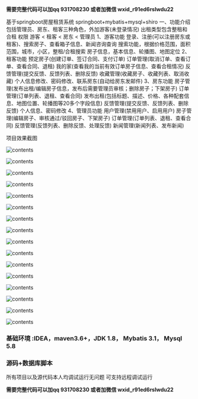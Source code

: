 **需要完整代码可以加qq   931708230 或者加微信   wxid_r91ed6rslwdu22**

基于springboot房屋租赁系统 springboot+mybatis+mysql+shiro
一、功能介绍
包括管理员、房东、租客三种角色，外加游客(未登录情况)
出租类型包含整租和合租
权限 游客 < 租客 < 房东 < 管理员
1、游客功能
登录、注册(可以注册房东或租客)、搜索房子、查看箱子信息、新闻咨询查询
搜索功能，根据价格范围，面积范围，城市，小区，整租/合租搜索
房子信息，基本信息、轮播图、地图定位
2、租客功能
预定房子(创建订单、签订合同、支付订单)
订单管理(取消订单、查看订单、查看合同、退租)
我的家(查看我的当前有效订单房子信息、查看合租情况)
反馈管理(提交反馈、反馈列表、删除反馈)
收藏管理(收藏房子、收藏列表、取消收藏)
个人信息修改、密码修改、联系房东(自动给房东发邮件)
3、房东功能
房子管理(发布出租/编辑房子信息，发布后需要管理员审核；删除房子；下架房子)
订单管理(订单列表、退租、查看合同)
发布出租(包括标题、描述、价格、各种配套信息、地图位置、轮播图等20多个字段信息)
反馈管理(提交反馈、反馈列表、删除反馈)
个人信息、密码修改
4、管理员功能
用户管理(禁用用户、启用用户)
房子管理(编辑房子、审核通过/驳回房子、下架房子)
订单管理(订单列表、退租、查看合同)
反馈管理(反馈列表、删除反馈、处理反馈)
新闻管理(新闻列表、发布新闻)

项目效果截图

![contents](./picture/picture1.png)

![contents](./picture/picture2.png)

![contents](./picture/picture12.png)

![contents](./picture/picture13.png)

![contents](./picture/picture14.png)

![contents](./picture/picture3.png)

![contents](./picture/picture17.png)

![contents](./picture/picture16.png)

![contents](./picture/picture4.png)

![contents](./picture/picture5.png)

![contents](./picture/picture6.png)

![contents](./picture/picture7.png)

![contents](./picture/picture8.png)

![contents](./picture/picture9.png)

![contents](./picture/picture10.png)

![contents](./picture/picture11.png)


### 基础环境 :IDEA，maven3.6+，JDK 1.8， Mybatis 3.1， Mysql 5.8
### 源码+数据库脚本 
所有项目以及源代码本人均调试运行无问题 可支持远程调试运行

**需要完整代码可以加qq  931708230 或者加微信  wxid_r91ed6rslwdu22**
